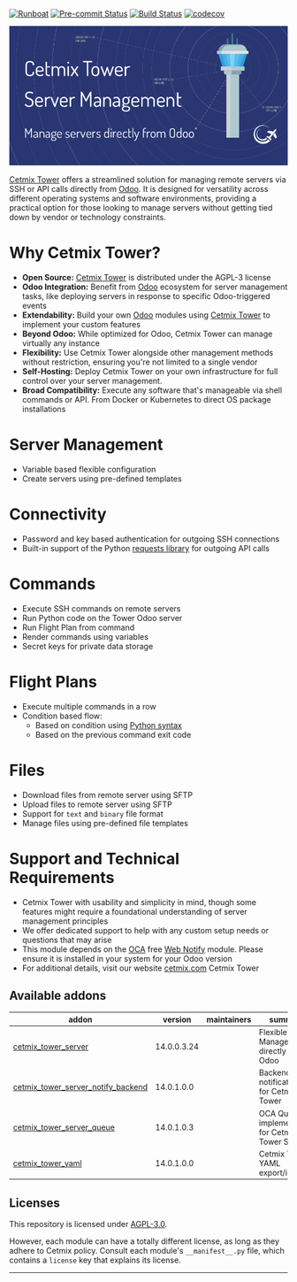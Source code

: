 
<!-- /!\ Non OCA Context : Set here the badge of your runbot / runboat instance. -->
[![Runboat](https://img.shields.io/badge/runboat-Try%20me-875A7B.png)](https://runboat.cetmix.com/webui/builds.html?repo=cetmix/cetmix-tower&target_branch=14.0-dev)
[![Pre-commit Status](https://github.com/cetmix/cetmix-tower/actions/workflows/pre-commit.yml/badge.svg?branch=14.0)](https://github.com/cetmix/cetmix-tower/actions/workflows/pre-commit.yml?query=branch%3A14.0)
[![Build Status](https://github.com/cetmix/cetmix-tower/actions/workflows/test.yml/badge.svg?branch=14.0)](https://github.com/cetmix/cetmix-tower/actions/workflows/test.yml?query=branch%3A14.0)
[![codecov](https://codecov.io/gh/cetmix/cetmix-tower/branch/14.0/graph/badge.svg)](https://codecov.io/gh/cetmix/cetmix-tower)
<!-- /!\ Non OCA Context : Set here the badge of your translation instance. -->

<!-- /!\ do not modify above this line -->

![Banner](https://github.com/cetmix/cetmix-tower/blob/5ff7c0aafe22db6686d0919cc560f7f8a0fe7cd7/cetmix_tower_server/static/description/banner.png)

[Cetmix Tower](http://cetmix.com/tower) offers a streamlined solution for managing remote servers via SSH or API calls directly from [Odoo](https:/odoo.com).
It is designed for versatility across different operating systems and software environments, providing a practical option for those looking to manage servers without getting tied down by vendor or technology constraints.

# Why Cetmix Tower?

- **Open Source:** [Cetmix Tower](http://cetmix.com/tower) is distributed under the AGPL-3 license
- **Odoo Integration:** Benefit from [Odoo](https:/odoo.com) ecosystem for server management tasks, like deploying servers in response to specific Odoo-triggered events
- **Extendability:** Build your own [Odoo](https:/odoo.com) modules using [Cetmix Tower](http://cetmix.com/tower) to implement your custom features
- **Beyond Odoo:** While optimized for Odoo, Cetmix Tower can manage virtually any instance
- **Flexibility:** Use Cetmix Tower alongside other management methods without restriction, ensuring you're not limited to a single vendor
- **Self-Hosting:** Deploy Cetmix Tower on your own infrastructure for full control over your server management.
- **Broad Compatibility:** Execute any software that's manageable via shell commands or API. From Docker or Kubernetes to direct OS package installations

# Server Management

- Variable based flexible configuration
- Create servers using pre-defined templates

# Connectivity

- Password and key based authentication for outgoing SSH connections
- Built-in support of the Python [requests library](https://pypi.org/project/requests/) for outgoing API calls

# Commands

- Execute SSH commands on remote servers
- Run Python code on the Tower Odoo server
- Run Flight Plan from command
- Render commands using variables
- Secret keys for private data storage

# Flight Plans

- Execute multiple commands in a row
- Condition based flow:
  - Based on condition using [Python syntax](https://www.w3schools.com/python/python_syntax.asp)
  - Based on the previous command exit code

# Files

- Download files from remote server using SFTP
- Upload files to remote server using SFTP
- Support for `text` and `binary` file format
- Manage files using pre-defined file templates

# Support and Technical Requirements

- Cetmix Tower with usability and simplicity in mind, though some features might require a foundational understanding of server management principles
- We offer dedicated support to help with any custom setup needs or questions that may arise
- This module depends on the [OCA](http://odoo-community.org) free [Web Notify](https://github.com/OCA/web/tree/14.0/web_notify) module. Please ensure it is installed in your system for your Odoo version
- For additional details, visit our website [cetmix.com](https://cetmix.com)
Cetmix Tower

<!-- /!\ do not modify below this line -->

<!-- prettier-ignore-start -->

[//]: # (addons)

Available addons
----------------
addon | version | maintainers | summary
--- | --- | --- | ---
[cetmix_tower_server](cetmix_tower_server/) | 14.0.0.3.24 |  | Flexible Server Management directly from Odoo
[cetmix_tower_server_notify_backend](cetmix_tower_server_notify_backend/) | 14.0.1.0.0 |  | Backend notifications for Cetmix Tower
[cetmix_tower_server_queue](cetmix_tower_server_queue/) | 14.0.1.0.3 |  | OCA Queue implementation for Cetmix Tower Server
[cetmix_tower_yaml](cetmix_tower_yaml/) | 14.0.1.0.0 |  | Cetmix Tower YAML export/import

[//]: # (end addons)

<!-- prettier-ignore-end -->

## Licenses

This repository is licensed under [AGPL-3.0](LICENSE).

However, each module can have a totally different license, as long as they adhere to Cetmix
policy. Consult each module's `__manifest__.py` file, which contains a `license` key
that explains its license.

----
<!-- /!\ Non OCA Context : Set here the full description of your organization. -->
